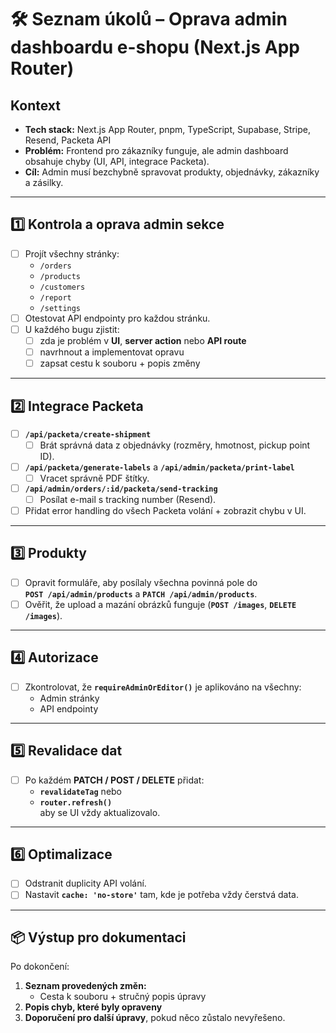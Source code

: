 # 🛠️ Seznam úkolů – Oprava admin dashboardu e-shopu (Next.js App Router)

## Kontext
- **Tech stack:** Next.js App Router, pnpm, TypeScript, Supabase, Stripe, Resend, Packeta API  
- **Problém:** Frontend pro zákazníky funguje, ale admin dashboard obsahuje chyby (UI, API, integrace Packeta).
- **Cíl:** Admin musí bezchybně spravovat produkty, objednávky, zákazníky a zásilky.

---

## 1️⃣ Kontrola a oprava admin sekce
- [ ] Projít všechny stránky:  
  - `/orders`  
  - `/products`  
  - `/customers`  
  - `/report`  
  - `/settings`  
- [ ] Otestovat API endpointy pro každou stránku.  
- [ ] U každého bugu zjistit:  
  - [ ] zda je problém v **UI**, **server action** nebo **API route**  
  - [ ] navrhnout a implementovat opravu  
  - [ ] zapsat cestu k souboru + popis změny  

---

## 2️⃣ Integrace Packeta
- [ ] **`/api/packeta/create-shipment`**  
  - [ ] Brát správná data z objednávky (rozměry, hmotnost, pickup point ID).
- [ ] **`/api/packeta/generate-labels`** a **`/api/admin/packeta/print-label`**  
  - [ ] Vracet správně PDF štítky.
- [ ] **`/api/admin/orders/:id/packeta/send-tracking`**  
  - [ ] Posílat e-mail s tracking number (Resend).  
- [ ] Přidat error handling do všech Packeta volání + zobrazit chybu v UI.

---

## 3️⃣ Produkty
- [ ] Opravit formuláře, aby posílaly všechna povinná pole do  
  **`POST /api/admin/products`** a **`PATCH /api/admin/products`**.  
- [ ] Ověřit, že upload a mazání obrázků funguje (**`POST /images`**, **`DELETE /images`**).

---

## 4️⃣ Autorizace
- [ ] Zkontrolovat, že **`requireAdminOrEditor()`** je aplikováno na všechny:
  - Admin stránky  
  - API endpointy

---

## 5️⃣ Revalidace dat
- [ ] Po každém **PATCH / POST / DELETE** přidat:  
  - **`revalidateTag`** nebo  
  - **`router.refresh()`**  
  aby se UI vždy aktualizovalo.

---

## 6️⃣ Optimalizace
- [ ] Odstranit duplicity API volání.
- [ ] Nastavit **`cache: 'no-store'`** tam, kde je potřeba vždy čerstvá data.

---

## 📦 Výstup pro dokumentaci
Po dokončení:
1. **Seznam provedených změn:**  
   - Cesta k souboru + stručný popis úpravy
2. **Popis chyb, které byly opraveny**
3. **Doporučení pro další úpravy**, pokud něco zůstalo nevyřešeno.
